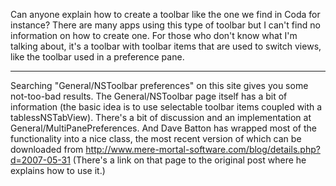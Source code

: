Can anyone explain how to create a toolbar like the one we find in Coda for instance? There are many apps using this type of toolbar but I can't find no information on how to create one. For those who don't know what I'm talking about, it's a toolbar with toolbar items that are used to switch views, like the toolbar used in a preference pane.  

----
Searching "General/NSToolbar preferences" on this site gives you some not-too-bad results. The General/NSToolbar page itself has a bit of information (the basic idea is to use selectable toolbar items coupled with a tablessNSTabView). There's a bit of discussion and an implementation at General/MultiPanePreferences. And Dave Batton has wrapped most of the functionality into a nice class, the most recent version of which can be downloaded from http://www.mere-mortal-software.com/blog/details.php?d=2007-05-31 (There's a link on that page to the original post where he explains how to use it.)